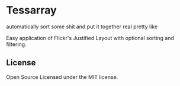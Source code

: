# Tessarray

automatically sort some shit and put it together real pretty like

Easy application of Flickr's Justified Layout with optional sorting and filtering.


## License

Open Source Licensed under the MIT license.